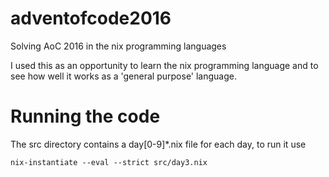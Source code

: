 # adventofcode2016
Solving AoC 2016 in the nix programming languages

I used this as an opportunity to learn the nix programming language and to see how well it works as a 'general purpose' language.

# Running the code
The src directory contains a day[0-9]\*.nix file for each day, to run it use

```
nix-instantiate --eval --strict src/day3.nix
```


